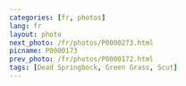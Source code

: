 ```yaml
---
categories: [fr, photos]
lang: fr
layout: photo
next_photo: /fr/photos/P0000273.html
picname: P0000173
prev_photo: /fr/photos/P0000172.html
tags: [Dead Springbock, Green Grass, Scut]
---
```

